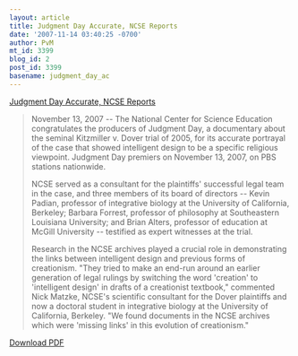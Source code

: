 ```yaml
---
layout: article
title: Judgment Day Accurate, NCSE Reports
date: '2007-11-14 03:40:25 -0700'
author: PvM
mt_id: 3399
blog_id: 2
post_id: 3399
basename: judgment_day_ac
---
```

[Judgment Day Accurate, NCSE Reports
](http://www.ncseweb.org/resources/news/2007/ZZ/259_emjudgment_dayem_accurate_11_13_2007.asp)

> November 13, 2007 -- The National Center for Science Education congratulates the producers of Judgment Day, a documentary about the seminal Kitzmiller v. Dover trial of 2005, for its accurate portrayal of the case that showed intelligent design to be a specific religious viewpoint. Judgment Day premiers on November 13, 2007, on PBS stations nationwide.
> 
> NCSE served as a consultant for the plaintiffs' successful legal team in the case, and three members of its board of directors -- Kevin Padian, professor of integrative biology at the University of California, Berkeley; Barbara Forrest, professor of philosophy at Southeastern Louisiana University; and Brian Alters, professor of education at McGill University -- testified as expert witnesses at the trial.
> 
> Research in the NCSE archives played a crucial role in demonstrating the links between intelligent design and previous forms of creationism. "They tried to make an end-run around an earlier generation of legal rulings by switching the word 'creation' to 'intelligent design' in drafts of a creationist textbook," commented Nick Matzke, NCSE's scientific consultant for the Dover plaintiffs and now a doctoral student in integrative biology at the University of California, Berkeley. "We found documents in the NCSE archives which were 'missing links' in this evolution of creationism."

[Download PDF](http://www.ncseweb.org/resources/articles/judgment_day.pdf)
